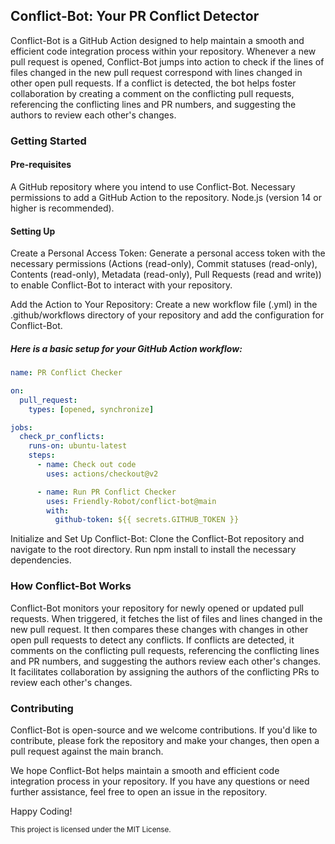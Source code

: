 ## Conflict-Bot: Your PR Conflict Detector

Conflict-Bot is a GitHub Action designed to help maintain a smooth and efficient code integration process within your repository. Whenever a new pull request is opened, Conflict-Bot jumps into action to check if the lines of files changed in the new pull request correspond with lines changed in other open pull requests. If a conflict is detected, the bot helps foster collaboration by creating a comment on the conflicting pull requests, referencing the conflicting lines and PR numbers, and suggesting the authors to review each other's changes.

### Getting Started

#### Pre-requisites

A GitHub repository where you intend to use Conflict-Bot.
Necessary permissions to add a GitHub Action to the repository.
Node.js (version 14 or higher is recommended).

#### Setting Up

Create a Personal Access Token: Generate a personal access token with the necessary permissions (Actions (read-only), Commit statuses (read-only), Contents (read-only), Metadata (read-only), Pull Requests (read and write)) to enable Conflict-Bot to interact with your repository.

Add the Action to Your Repository: Create a new workflow file (.yml) in the .github/workflows directory of your repository and add the configuration for Conflict-Bot.

##### Here is a basic setup for your GitHub Action workflow:

```yaml
name: PR Conflict Checker

on:
  pull_request:
    types: [opened, synchronize]

jobs:
  check_pr_conflicts:
    runs-on: ubuntu-latest
    steps:
      - name: Check out code
        uses: actions/checkout@v2

      - name: Run PR Conflict Checker
        uses: Friendly-Robot/conflict-bot@main
        with:
          github-token: ${{ secrets.GITHUB_TOKEN }}
```

Initialize and Set Up Conflict-Bot: Clone the Conflict-Bot repository and navigate to the root directory. Run npm install to install the necessary dependencies.

### How Conflict-Bot Works

Conflict-Bot monitors your repository for newly opened or updated pull requests.
When triggered, it fetches the list of files and lines changed in the new pull request.
It then compares these changes with changes in other open pull requests to detect any conflicts.
If conflicts are detected, it comments on the conflicting pull requests, referencing the conflicting lines and PR numbers, and suggesting the authors review each other's changes.
It facilitates collaboration by assigning the authors of the conflicting PRs to review each other's changes.

### Contributing

Conflict-Bot is open-source and we welcome contributions. If you'd like to contribute, please fork the repository and make your changes, then open a pull request against the main branch.

We hope Conflict-Bot helps maintain a smooth and efficient code integration process in your repository. If you have any questions or need further assistance, feel free to open an issue in the repository.

Happy Coding!

<sub>This project is licensed under the MIT License.</sub>
